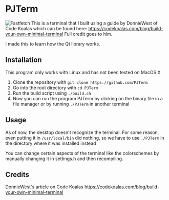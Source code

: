 # PJTerm
![Fastfetch](https://github.com/user-attachments/assets/cf09e7ff-1e64-4fa4-b468-3958fab379c6)
This is a terminal that I built using a guide by DonnieWest of Code Koalas which can be found here: https://codekoalas.com/blog/build-your-own-minimal-terminal
Full credit goes to him.

I made this to learn how the Qt library works.

## Installation
This program only works with Linux and has not been tested on MacOS X

1. Clone the repository with `git clone https://github.com/PJTerm`
2. Go into the root directory with `cd PJTerm`
3. Run the build script using `./build.sh`
4. Now you can run the program PJTerm by clicking on the binary file in a file manager or by running `./PJTerm` in another terminal

## Usage
As of now, the desktop doesn't recognize the terminal. For some reason, even putting it in `/usr/local/bin` did nothing, so we have to use `./PJTerm` in the directory where it was installed instead

You can change certain aspects of the terminal like the colorschemes by manually changing it in settings.h and then recompiling.

## Credits
DonnieWest's article on Code Koalas https://codekoalas.com/blog/build-your-own-minimal-terminal
